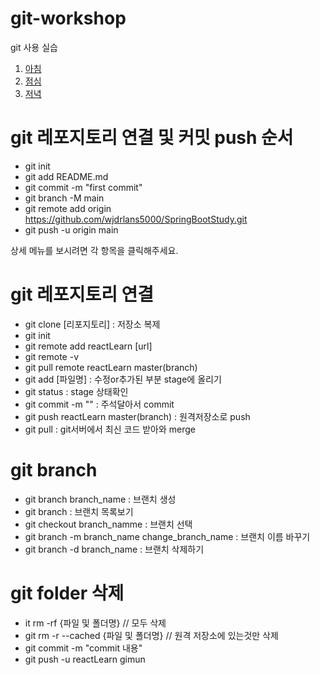 # git-workshop
git 사용 실습


1. [아침](morning.md)
2. [점심](lunch.md)
3. [저녁](dinner.md)

# git 레포지토리 연결 및 커밋 push 순서
- git init
- git add README.md
- git commit -m "first commit"
- git branch -M main
- git remote add origin https://github.com/wjdrlans5000/SpringBootStudy.git
- git push -u origin main

상세 메뉴를 보시려면 각 항목을 클릭해주세요.

# git 레포지토리 연결 
- git clone [리포지토리] : 저장소 복제
- git init
- git remote add reactLearn [url]
- git remote -v
- git pull remote reactLearn master(branch)
- git add [파일명] : 수정or추가된 부분 stage에 올리기
- git status : stage 상태확인
- git commit -m "" : 주석달아서 commit
- git push reactLearn master(branch) : 원격저장소로 push 
- git pull : git서버에서 최신 코드 받아와 merge

# git branch
- git branch branch_name : 브랜치 생성
- git branch : 브랜치 목록보기
- git checkout branch_namme  : 브랜치 선택
- git branch -m branch_name change_branch_name : 브랜치 이름 바꾸기
- git branch -d branch_name : 브랜치 삭제하기

# git folder 삭제 
- it rm -rf {파일 및 폴더명} // 모두 삭제
- git rm -r --cached {파일 및 폴더명} // 원격 저장소에 있는것만 삭제
- git commit -m "commit 내용"
- git push -u reactLearn gimun




